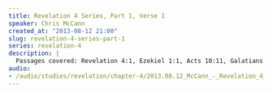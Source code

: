 ```yaml
--- 
title: Revelation 4 Series, Part 1, Verse 1
speaker: Chris McCann
created_at: "2013-08-12 21:00"
slug: revelation-4-series-part-1
series: revelation-4
description: |
  Passages covered: Revelation 4:1, Ezekiel 1:1, Acts 10:11, Galatians 2:1-2, 2 Corinthians 12:1-4.
audio: 
- /audio/studies/revelation/chapter-4/2013.08.12_McCann_-_Revelation_4_Series_Part_1.yaml
---
```

